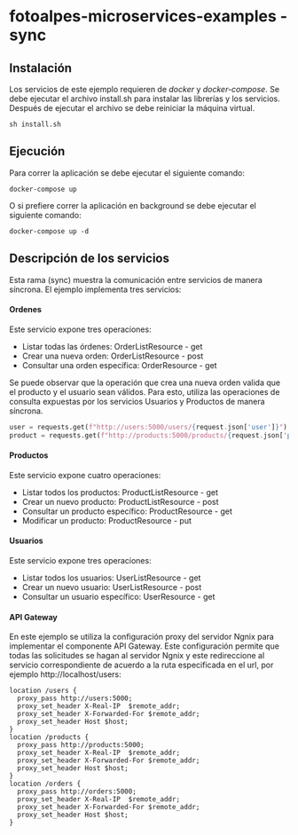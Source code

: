 # fotoalpes-microservices-examples - sync

## Instalación

Los servicios de este ejemplo requieren de *docker* y *docker-compose*. Se debe ejecutar el archivo install.sh para instalar las librerías y los servicios. Después de ejecutar el archivo se debe reiniciar la máquina virtual.

```
sh install.sh
```

## Ejecución

Para correr la aplicación se debe ejecutar el siguiente comando:


```
docker-compose up
```

O si prefiere correr la aplicación en background se debe ejecutar el siguiente comando:

```
docker-compose up -d
```



## Descripción de los servicios

Esta rama (sync) muestra la comunicación entre servicios de manera síncrona. El ejemplo implementa tres servicios:

#### Ordenes

Este servicio expone tres operaciones:

- Listar todas las órdenes: OrderListResource - get
- Crear una nueva orden: OrderListResource - post
- Consultar una orden específica: OrderResource - get

Se puede observar que la operación que crea una nueva orden valida que el producto y el usuario sean válidos. Para esto, utiliza las operaciones de consulta expuestas por los servicios Usuarios y Productos de manera síncrona.

```python
user = requests.get(f"http://users:5000/users/{request.json['user']}")
product = requests.get(f"http://products:5000/products/{request.json['product']}")
```

#### Productos

Este servicio expone cuatro operaciones:

- Listar todos los productos: ProductListResource - get
- Crear un nuevo producto: ProductListResource - post
- Consultar un producto específico: ProductResource - get
- Modificar un producto: ProductResource - put

#### Usuarios

Este servicio expone tres operaciones:

- Listar todos los usuarios: UserListResource - get
- Crear un nuevo usuario: UserListResource - post
- Consultar un usuario específico: UserResource - get

#### API Gateway

En este ejemplo se utiliza la configuración proxy del servidor Ngnix para implementar el componente API Gateway. Este configuración permite que todas las solicitudes se hagan al servidor Ngnix y este redireccione al servicio correspondiente de acuerdo a la ruta especificada en el url, por ejemplo http://localhost/users:

```
location /users {
  proxy_pass http://users:5000;
  proxy_set_header X-Real-IP  $remote_addr;
  proxy_set_header X-Forwarded-For $remote_addr;
  proxy_set_header Host $host;
}
location /products {
  proxy_pass http://products:5000;
  proxy_set_header X-Real-IP  $remote_addr;
  proxy_set_header X-Forwarded-For $remote_addr;
  proxy_set_header Host $host;
}
location /orders {
  proxy_pass http://orders:5000;
  proxy_set_header X-Real-IP  $remote_addr;
  proxy_set_header X-Forwarded-For $remote_addr;
  proxy_set_header Host $host;
}
```

